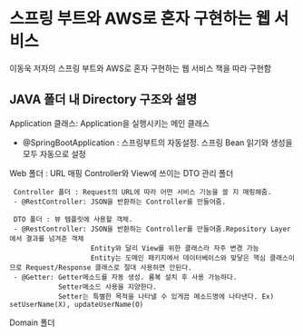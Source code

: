 # 스프링 부트와 AWS로 혼자 구현하는 웹 서비스

이동욱 저자의 스프링 부트와 AWS로 혼자 구현하는 웹 서비스 책을 따라 구현함

## JAVA 폴더 내 Directory 구조와 설명

Application 클래스: Application을 실행시키는 메인 클래스
- @SpringBootApplication : 스프링부트의 자동설정. 스프링 Bean 읽기와 생성을 모두 자동으로 설정

Web 폴더 : URL 매핑 Controller와 View에 쓰이는 DTO 관리 폴더

     Controller 폴더 : Request의 URL에 따라 어떤 서비스 기능을 쓸 지 매핑해줌. 
     - @RestController: JSON을 반환하는 Controller를 만들어줌.
    
     DTO 폴더 : 뷰 템플릿에 사용할 객체. 
     - @RestController: JSON을 반환하는 Controller를 만들어줌.Repository Layer에서 결과를 넘겨준 객체
                        Entity와 달리 View를 위한 클래스라 자주 변경 가능
                        Entity는 도메인 패키지에서 데이터베이스와 맞닿은 핵심 클래스이므로 Request/Response 클래스로 절대 사용하면 안된다.
     - @Getter: Getter메소드를 자동 생성. 롬복 설치 후 사용 가능하다.
                Setter메소드 사용을 지양한다. 
                Setter는 특별한 목적을 나타낼 수 있게끔 메소드명에 나타낸다. Ex) setUserName(X), updateUserName(O)

Domain 폴더
